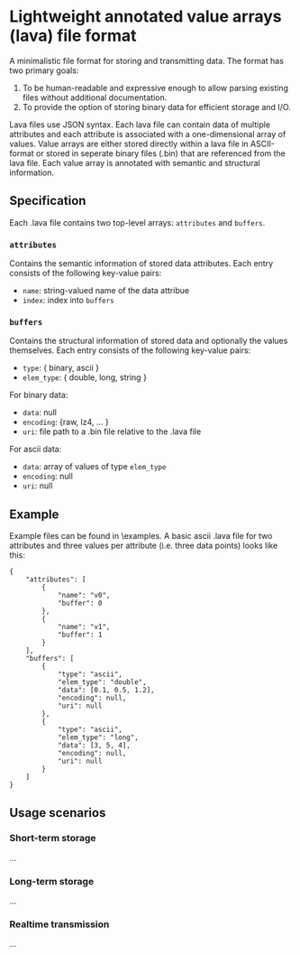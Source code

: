 # Lightweight annotated value arrays (lava) file format

A minimalistic file format for storing and transmitting data.
The format has two primary goals:
1) To be human-readable and expressive enough to allow parsing existing files without additional documentation.
2) To provide the option of storing binary data for efficient storage and I/O.

Lava files use JSON syntax.
Each lava file can contain data of multiple attributes and each attribute is associated with a one-dimensional array of values.
Value arrays are either stored directly within a lava file in ASCII-format or stored in seperate binary files (.bin) that are referenced from the lava file.
Each value array is annotated with semantic and structural information.

## Specification

Each .lava file contains two top-level arrays: `attributes` and `buffers`.

### `attributes`
Contains the semantic information of stored data attributes.
Each entry consists of the following key-value pairs:
* `name`: string-valued name of the data attribue
* `index`: index into `buffers`

### `buffers`
Contains the structural information of stored data and optionally the values themselves.
Each entry consists of the following key-value pairs:
* `type`: { binary, ascii }
* `elem_type`: { double, long, string }

For binary data:
* `data`: null
* `encoding`: {raw, lz4, ... }
* `uri`: file path to a .bin file relative to the .lava file

For ascii data:
* `data`: array of values of type `elem_type`
* `encoding`: null
* `uri`: null

## Example

Example files can be found in \examples.
A basic ascii .lava file for two attributes and three values per attribute (i.e. three data points) looks like this:
```
{
    "attributes": [
        {
            "name": "v0",
            "buffer": 0
        },
        {
            "name": "v1",
            "buffer": 1
        }
    ],
    "buffers": [
        {
            "type": "ascii",
            "elem_type": "double",
            "data": [0.1, 0.5, 1.2],
            "encoding": null,
            "uri": null
        },
        {
            "type": "ascii",
            "elem_type": "long",
            "data": [3, 5, 4],
            "encoding": null,
            "uri": null
        }
    ]
}
```


## Usage scenarios

### Short-term storage
...

### Long-term storage
...

### Realtime transmission
...
